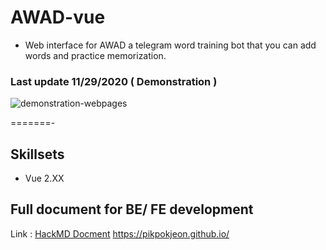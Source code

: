 
# AWAD-vue
- Web interface for AWAD a telegram word training bot that you can add words and practice memorization.

### Last update 11/29/2020 ( Demonstration )

![demonstration-webpages](https://github.com/YaejinJeon/AWAD-vue/blob/main/demo.gif)



=======- 
## Skillsets
- Vue 2.XX
## Full document for BE/ FE development
Link : [HackMD Docment](https://hackmd.io/wvgZqz29RnqURDnIBkRiFA?view)
https://pikpokjeon.github.io/
